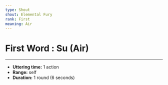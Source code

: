```yaml
---
type: Shout
shout: Elemental Fury
rank: First
meaning: Air
---
```

# First Word : Su (Air)
---
- **Uttering time:** 1 action
- **Range:** self
- **Duration:** 1 round (6 seconds)